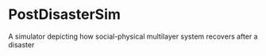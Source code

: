 # PostDisasterSim
A simulator depicting how social-physical multilayer system recovers after a disaster
